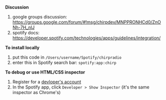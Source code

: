 **Discussion**

1. google groups discussion: https://groups.google.com/forum/#!msg/chirpdev/MNPPRONHCd0/ZnONh-7H_nIJ
1. spotify docs: https://developer.spotify.com/technologies/apps/guidelines/integration/

**To install locally**

1. put this code in `/Users/username/Spotify/chirpradio`
1. enter this in Spotify search bar: `spotify:app:chirp`

**To debug or use HTML/CSS inspector**

1. Register for a [devloper's account](https://developer.spotify.com/technologies/apps/#developer-account)
1. In the Spotify app, click `Developer > Show Inspector` (it's the same inspector as Chrome's)
